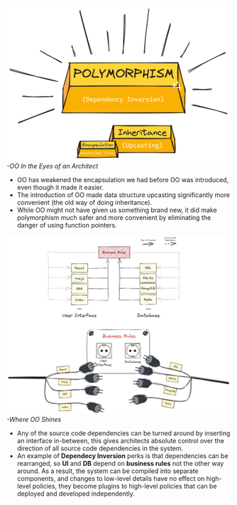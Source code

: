 ![image](./OO%20In%20the%20Eyes%20of%20an%20Architect.png)
<i>-OO In the Eyes of an Architect</i><br>

- OO has weakened the encapsulation we had before OO was introduced, even though it made it easier.
- The introduction of OO made data structure upcasting significantly more convenient (the old way of doing inheritance).
- While OO might not have given us something brand new, it did make polymorphism much safer and more convenient by eliminating the danger of using function pointers.

![image](./Where%20OO%20Shines.png)
<i>-Where OO Shines</i><br>

- Any of the source code dependencies can be turned around by inserting an interface in-between, this gives architects absolute control over the direction of all source code dependencies in the system.
- An example of **Dependecy Inversion** perks is that dependencies can be rearranged, so **UI** and **DB** depend on **business rules** not the other way around. As a result, the system can be compiled into separate components, and changes to low-level details have no effect on high-level policies, they become plugins to high-level policies that can be deployed and developed independently.